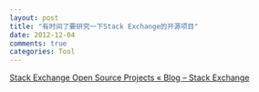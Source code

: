 ```yaml
---
layout: post
title: "有时间了要研究一下Stack Exchange的开源项目"
date: 2012-12-04
comments: true
categories: Tool
---
```

<a href="http://blog.stackoverflow.com/2012/02/stack-exchange-open-source-projects/">Stack Exchange Open Source Projects « Blog – Stack Exchange</a><br /><blockquote></blockquote>